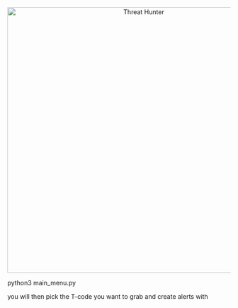 
<div align="center">
  <img src="https://git.infinit3i.com/matthew/Hunt-AI/raw/commit/4c3b0654cd4c5b94e8659f2d18f86e01b579ba87/Assets/threat_hunter.jpeg" alt="Threat Hunter" width="600">
</div>

python3 main_menu.py

you will then pick the T-code you want to grab and create alerts with

